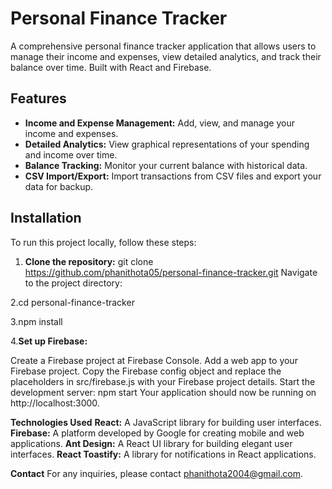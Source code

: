 # Personal Finance Tracker
A comprehensive personal finance tracker application that allows users to manage their income and expenses, view detailed analytics, and track their balance over time. Built with React and Firebase.

## Features

- **Income and Expense Management:** Add, view, and manage your income and expenses.
- **Detailed Analytics:** View graphical representations of your spending and income over time.
- **Balance Tracking:** Monitor your current balance with historical data.
- **CSV Import/Export:** Import transactions from CSV files and export your data for backup.

## Installation

To run this project locally, follow these steps:

1. **Clone the repository:**
git clone https://github.com/phanithota05/personal-finance-tracker.git
Navigate to the project directory:

2.cd personal-finance-tracker

3.npm install

4.**Set up Firebase:**

Create a Firebase project at Firebase Console.
Add a web app to your Firebase project.
Copy the Firebase config object and replace the placeholders in src/firebase.js with your Firebase project details.
Start the development server:
npm start
Your application should now be running on http://localhost:3000.

**Technologies Used**
**React:** A JavaScript library for building user interfaces.
**Firebase:** A platform developed by Google for creating mobile and web applications.
**Ant Design:** A React UI library for building elegant user interfaces.
**React Toastify:** A library for notifications in React applications.

**Contact**
For any inquiries, please contact phanithota2004@gmail.com.

